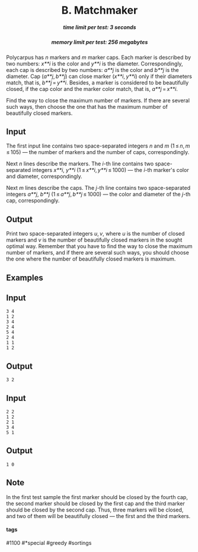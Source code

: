 <h1 style='text-align: center;'> B. Matchmaker</h1>

<h5 style='text-align: center;'>time limit per test: 3 seconds</h5>
<h5 style='text-align: center;'>memory limit per test: 256 megabytes</h5>

Polycarpus has *n* markers and *m* marker caps. Each marker is described by two numbers: *x**i* is the color and *y**i* is the diameter. Correspondingly, each cap is described by two numbers: *a**j* is the color and *b**j* is the diameter. Cap (*a**j*, *b**j*) can close marker (*x**i*, *y**i*) only if their diameters match, that is, *b**j* = *y**i*. Besides, a marker is considered to be beautifully closed, if the cap color and the marker color match, that is, *a**j* = *x**i*.

Find the way to close the maximum number of markers. If there are several such ways, then choose the one that has the maximum number of beautifully closed markers.

## Input

The first input line contains two space-separated integers *n* and *m* (1 ≤ *n*, *m* ≤ 105) — the number of markers and the number of caps, correspondingly. 

Next *n* lines describe the markers. The *i*-th line contains two space-separated integers *x**i*, *y**i* (1 ≤ *x**i*, *y**i* ≤ 1000) — the *i*-th marker's color and diameter, correspondingly.

Next *m* lines describe the caps. The *j*-th line contains two space-separated integers *a**j*, *b**j* (1 ≤ *a**j*, *b**j* ≤ 1000) — the color and diameter of the *j*-th cap, correspondingly.

## Output

Print two space-separated integers *u*, *v*, where *u* is the number of closed markers and *v* is the number of beautifully closed markers in the sought optimal way. Remember that you have to find the way to close the maximum number of markers, and if there are several such ways, you should choose the one where the number of beautifully closed markers is maximum.

## Examples

## Input


```
3 4  
1 2  
3 4  
2 4  
5 4  
2 4  
1 1  
1 2  

```
## Output


```
3 2  

```
## Input


```
2 2  
1 2  
2 1  
3 4  
5 1  

```
## Output


```
1 0  

```
## Note

In the first test sample the first marker should be closed by the fourth cap, the second marker should be closed by the first cap and the third marker should be closed by the second cap. Thus, three markers will be closed, and two of them will be beautifully closed — the first and the third markers.



#### tags 

#1100 #*special #greedy #sortings 